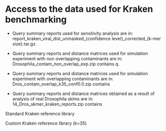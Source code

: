 # Access to the data used for Kraken benchmarking

* Query summary reports used for sensitivity analysis are in:
report\_kraken\_viral\_dist\_unmasked\_{confidence level}\_corrected\_{k-mer size}.tar.gz.

* Query summary reports and distance matrices used for simulation experiment with non overlapping contaminants are in:
Drosophila_contam_non_overlap_exp.zip contains q.

* Query summary reports and distance matrices used for simulation experiment with overlapping contaminants are in:
Dros_contam_overlap_k35_conf0.0.zip	contains 

* Query summary reports and distance matrices obtained as a result of analysis of real Drosophila skims are in:
14_Dros_skmer_kraken_reports.zip contains 

Standard Kraken reference library 

Custom Kraken reference library (k=35) 
